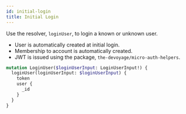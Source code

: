 ```yaml
---
id: initial-login
title: Initial Login
---
```


Use the resolver, `loginUser`, to login a known or unknown user.

- User is automatically created at initial login.
- Membership to account is automatically created.
- JWT is issued using the package, `the-devoyage/micro-auth-helpers`.

```graphql
mutation LoginUser($loginUserInput: LoginUserInput!) {
  loginUser(loginUserInput: $loginUserInput) {
    token
    user {
      _id
    }
  }
}
```
